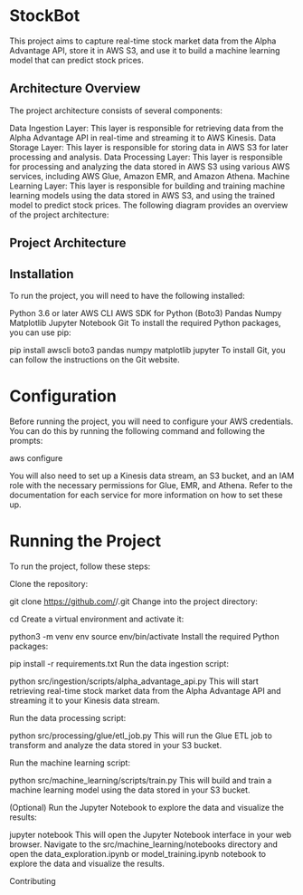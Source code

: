 # StockBot

This project aims to capture real-time stock market data from the Alpha Advantage API, store it in AWS S3, and use it to build a machine learning model that can predict stock prices.

## Architecture Overview
The project architecture consists of several components:

Data Ingestion Layer: This layer is responsible for retrieving data from the Alpha Advantage API in real-time and streaming it to AWS Kinesis.
Data Storage Layer: This layer is responsible for storing data in AWS S3 for later processing and analysis.
Data Processing Layer: This layer is responsible for processing and analyzing the data stored in AWS S3 using various AWS services, including AWS Glue, Amazon EMR, and Amazon Athena.
Machine Learning Layer: This layer is responsible for building and training machine learning models using the data stored in AWS S3, and using the trained model to predict stock prices.
The following diagram provides an overview of the project architecture:

## Project Architecture

## Installation
To run the project, you will need to have the following installed:

Python 3.6 or later
AWS CLI
AWS SDK for Python (Boto3)
Pandas
Numpy
Matplotlib
Jupyter Notebook
Git
To install the required Python packages, you can use pip:


pip install awscli boto3 pandas numpy matplotlib jupyter
To install Git, you can follow the instructions on the Git website.


# Configuration
Before running the project, you will need to configure your AWS credentials. You can do this by running the following command and following the prompts:


aws configure


You will also need to set up a Kinesis data stream, an S3 bucket, and an IAM role with the necessary permissions for Glue, EMR, and Athena. Refer to the documentation for each service for more information on how to set these up.

# Running the Project
To run the project, follow these steps:

Clone the repository:


git clone https://github.com/<your-github-username>/<your-repo-name>.git
Change into the project directory:


cd <your-repo-name>
Create a virtual environment and activate it:


python3 -m venv env
source env/bin/activate
Install the required Python packages:

pip install -r requirements.txt
Run the data ingestion script:


python src/ingestion/scripts/alpha_advantage_api.py
This will start retrieving real-time stock market data from the Alpha Advantage API and streaming it to your Kinesis data stream.

Run the data processing script:


python src/processing/glue/etl_job.py
This will run the Glue ETL job to transform and analyze the data stored in your S3 bucket.

Run the machine learning script:


python src/machine_learning/scripts/train.py
This will build and train a machine learning model using the data stored in your S3 bucket.

(Optional) Run the Jupyter Notebook to explore the data and visualize the results:

jupyter notebook
This will open the Jupyter Notebook interface in your web browser. Navigate to the src/machine_learning/notebooks directory and open the data_exploration.ipynb or model_training.ipynb notebook to explore the data and visualize the results.

Contributing